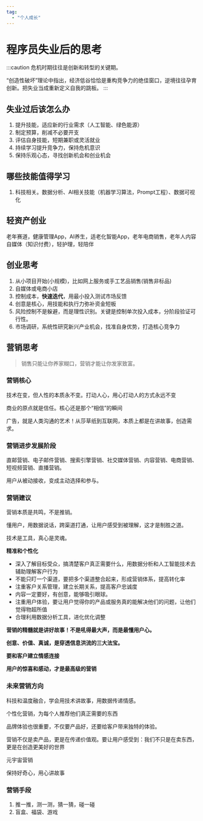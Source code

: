 ```yaml
---
tag:
  - "个人成长"
---
```


# 程序员失业后的思考

:::caution 
危机时期往往是创新和转型的关键期。   

“创造性破坏”理论中指出，经济低谷恰恰是重构竞争力的绝佳窗口，逆境往往孕育创新。把失业当成重新定义自我的跳板。
:::


## 失业过后该怎么办

1. 提升技能，适应新的行业需求（人工智能、绿色能源）
2. 制定预算，削减不必要开支
3. 评估自身技能，短期兼职或灵活就业
4. 持续学习提升竞争力，保持危机意识
5. 保持乐观心态，寻找创新机会和创业机会

## 哪些技能值得学习　

1. 科技相关。数据分析、AI相关技能（机器学习算法，Prompt工程）、数据可视化　

## 轻资产创业

老年赛道，健康管理App，AI养生，适老化智能App，老年电商销售，老年人内容自媒体（知识付费），轻护理，轻陪伴

## 创业思考

1. 从小项目开始(小规模)，比如网上服务或手工艺品销售(销售非标品)
2. 自媒体或电商小店
3. 控制成本，**快速迭代**，用最小投入测试市场反馈
4. 创意是核心，用技能和执行力弥补资金短板
5. 风险控制不是躲避，而是理性识别。关键是控制单次投入成本，分阶段验证可行性。
6. 市场调研，系统性研究新兴产业机会，找准自身优势，打造核心竞争力


## 营销思考

> 销售只能让你养家糊口，营销才能让你发家致富。

### 营销核心

技术在变，但人性的本质永不变。打动人心，用心打动人的方式永远不变

商业的原点就是信任。核心还是那个“相信”的瞬间

广告，就是人类沟通的艺术！从莎草纸到互联网，本质上都是在讲故事，创造需求。

### 营销进步发展阶段

直邮营销、电子邮件营销、搜索引擎营销、社交媒体营销、内容营销、电商营销、短视频营销、直播营销。

用户从被动接收，变成主动选择和参与。

### 营销建议

营销本质是共鸣，不是推销。

懂用户，用数据说话，跨渠道打通，让用户感受到被理解，这才是制胜之道。

技术是工具，真心是灵魂。

**精准和个性化**

- 深入了解目标受众，搞清楚客户真正需要什么，用数据分析和人工智能技术去辅助理解客户行为
- 不能只盯一个渠道，要把多个渠道整合起来，形成营销体系，提高转化率
- 注重客户关系管理，建立长期关系，提高客户忠诚度
- 内容一定要好，有创意，能够吸引眼球。
- 注重用户体验，要让用户觉得你的产品或服务真的能解决他们的问题，让他们觉得物超所值
- 合理利用数据分析工具，进化优化调整
  
**营销的精髓就是讲好故事！不是吼得最大声，而是最懂用户心。**

**创意、价值、真诚，是穿透信息洪流的三大法宝。**

**要和客户建立情感连接**

**用户的惊喜和感动，才是最高级的营销**


### 未来营销方向

科技和温度融合，学会用技术讲故事，用数据传递情感。

个性化营销，为每个人推荐他们真正需要的东西

品牌体验也很重要，不仅要产品好，还要给客户带来独特的体验。

营销不仅是卖产品，更是在传递价值观。要让用户感受到：我们不只是在卖东西，更是在创造更美好的世界

元宇宙营销

保持好奇心，用心讲故事

### 营销手段
1. 推一推，测一测，猜一猜，碰一碰
2. 盲盒、福袋、游戏